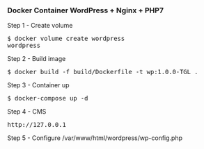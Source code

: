 ### Docker Container WordPress + Nginx + PHP7

Step 1 - Create volume 
<pre>
$ docker volume create wordpress
wordpress
</pre>

Step 2 - Build image 
<pre>
$ docker build -f build/Dockerfile -t wp:1.0.0-TGL .
</pre>

Step 3 - Container up
<pre>
$ docker-compose up -d 
</pre>

Step 4 - CMS
<pre>
http://127.0.0.1
</pre>

Step 5 - Configure /var/www/html/wordpress/wp-config.php
